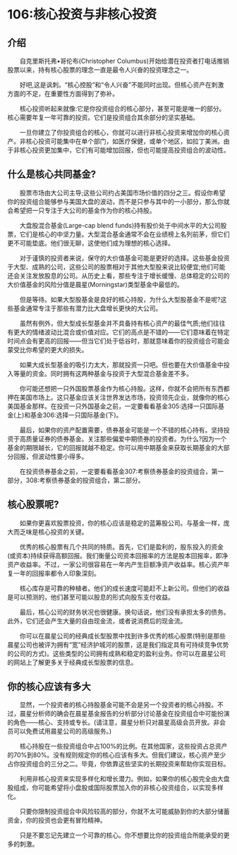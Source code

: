 # 106:核心投资与非核心投资
## 介绍

　　自克里斯托弗•哥伦布(Christopher Columbus)开始给潜在投资者打电话推销股票以来，持有核心股票的理念一直是最令人兴奋的投资理念之一。

　　好吧,这是讽刺。“核心控股”和“令人兴奋”不能同时出现。但核心资产在刺激方面的不足，在重要性方面得到了弥补。

　　核心投资听起来就像:它是你投资组合的核心部分，甚至可能是唯一的部分。核心需要年复一年可靠的投资。它们是投资组合其余部分的坚实基础。

　　一旦你建立了你投资组合的核心，你就可以进行非核心投资来增加你的核心资产。非核心投资可能集中在单个部门，如医疗保健，或单个地区，如拉丁美洲。由于非核心投资更加集中，它们有可能增加回报，但也可能提高投资组合的波动性。

## 什么是核心共同基金?

　　股票市场由大公司主导;这些公司约占美国市场价值的四分之三。假设你希望你的投资组合能够参与美国大盘的波动，而不是只参与其中的一小部分，那么你就会希望把一只专注于大公司的基金作为你的核心持股。

　　大盘股混合基金(Large-cap blend funds)持有股价处于中间水平的大公司股票，它们是核心的中坚力量。大型混合基金通常不会在业绩榜上名列前茅，但它们更不可能垫底。他们很无聊，这使他们成为理想的核心选择。

　　对于谨慎的投资者来说，保守的大价值基金可能是更好的选择。这些基金投资于大型、成熟的公司，这些公司的股票相对于其他大型股来说比较便宜;他们可能还会关注发放股息的公司。从历史上看，那些专注于增长缓慢、总体稳定的公司的大价值基金的风险分值是晨星(Morningstar)类型基金中最低的。

　　但是等待。如果大型股基金是良好的核心持股，为什么大型股基金不是呢?这些基金通常专注于那些有潜力比大盘增长更快的大公司。

　　虽然有例外，但大型成长型基金并不具备持有核心资产的最佳气质;他们往往有更大的情绪波动比混合或价值对应。它们的高点是不错的——它们意味着在特定时间点会有更高的回报——但当它们处于低谷时，那就意味着你的投资组合可能会蒙受比你希望的更大的损失。

　　如果大成长型基金的吸引力太大，那就投资一只吧。但也要在大价值基金中投入等量的资金。同时拥有这两种基金与投资于大型混合基金差不多。

　　你可能还想把一只外国股票基金作为核心持股。这样，你就不会把所有东西都押在美国市场上。这只基金应该关注世界发达市场，投资领先企业，就像你的核心美国基金那样。在投资一只外国基金之前，一定要看看基金305:选择一只国际基金(上)和基金306:选择一只国际基金(下)。

　　最后，如果你的资产配置需要，债券基金可能是一个不错的核心持有。坚持投资于高质量证券的债券基金。关注那些偏爱中期债券的投资者。为什么?因为一个基金的期限越长，它的回报就越不稳定。你可以用中期基金来获取长期基金的大部分回报，但波动性要小得多。

　　在投资债券基金之前，一定要看看基金307:考察债券基金的投资组合，第一部分，308:考察债券基金的投资组合，第二部分。

## 核心股票呢?

　　如果你更喜欢股票投资，你的核心应该是稳定的蓝筹股公司。与基金一样，庞大而乏味是核心投资的关键。

　　优秀的核心股票有几个共同的特质。首先，它们是盈利的，股东投入的资金(或资本)持续获得高额回报。我们衡量公司资本回报率的方法是股本回报率，即净资产收益率。不过，一家公司很容易在一年内产生巨额净资产收益率。核心资产年复一年的回报率都令人印象深刻。

　　核心库存是可靠的种植者。他们的成长速度可能赶不上新公司。但他们的收益是可以预测的，他们甚至可能以股息的形式向股东支付收益。

　　最后，核心公司的财务状况也很健康。换句话说，他们没有承担太多的债务。此外，它们还会产生大量的自由现金流，或者说消费后的现金流。

　　你可以在晨星公司的经典成长型股票中找到许多优秀的核心股票(特别是那些晨星公司也被评为拥有“宽”经济护城河的股票，这是我们指定具有可持续竞争优势的公司的方式)。这些类型的公司拥有成熟和稳定的盈利业务。你可以在晨星公司的网站上了解更多关于经典成长型股票的信息。

## 你的核心应该有多大

　　显然，一个投资者的核心持股基金可能不会是另一个投资者的核心持股。不过，晨星分析师的确会在晨星基金报告的分析部分讨论基金在投资组合中可能扮演的角色——核心、支持或专长。(请注意，晨星分析只对晨星高级会员开放。非会员可以免费试用晨星公司的高级服务。)

　　核心持股在一些投资组合中占100%的比例。在其他国家，这些投资占总资产的70%到80%。没有规则规定你的核心应该有多大。但我们建议，核心资产至少占你投资组合的三分之二。毕竟，你依靠这些坚实的长期投资来帮助你实现目标。

　　利用非核心投资来实现多样化和增长潜力。例如，如果你的核心股完全由大盘股组成，你可能希望将小盘股或国际股票加入你的非核心投资组合，以实现多样化。

　　只要你限制投资组合中风险较高的部分，你就不太可能威胁到你的大部分储蓄资金，你的投资也会更有冒险精神。

　　只是不要忘记先建立一个可靠的核心。你不想要比你的投资组合所能承受的更多的刺激。
